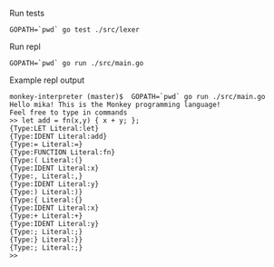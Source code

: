 Run tests

    GOPATH=`pwd` go test ./src/lexer


Run repl

    GOPATH=`pwd` go run ./src/main.go 

Example repl output
    
    monkey-interpreter (master)$  GOPATH=`pwd` go run ./src/main.go 
    Hello mika! This is the Monkey programming language!
    Feel free to type in commands
    >> let add = fn(x,y) { x + y; };
    {Type:LET Literal:let}
    {Type:IDENT Literal:add}
    {Type:= Literal:=}
    {Type:FUNCTION Literal:fn}
    {Type:( Literal:(}
    {Type:IDENT Literal:x}
    {Type:, Literal:,}
    {Type:IDENT Literal:y}
    {Type:) Literal:)}
    {Type:{ Literal:{}
    {Type:IDENT Literal:x}
    {Type:+ Literal:+}
    {Type:IDENT Literal:y}
    {Type:; Literal:;}
    {Type:} Literal:}}
    {Type:; Literal:;}
    >> 

